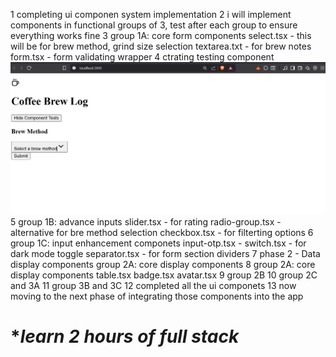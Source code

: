 1 completing ui componen system implementation 
2 i will implement components in functional groups of 3, test after each      group to ensure everything works fine 
3 group 1A: core form components 
    select.tsx -  this will be for brew method, grind size selection 
    textarea.txt - for brew notes
    form.tsx - form validating wrapper
4 ctrating testing component
![alt text](image.png)
5 group 1B: advance inputs 
    slider.tsx - for rating
    radio-group.tsx - alternative for bre method selection
    checkbox.tsx - for filterting options
6 group 1C: input enhancement componets
    input-otp.tsx - 
    switch.tsx - for dark mode toggle
    separator.tsx - for form section dividers
7 phase 2 - Data display components group 2A: core display components
8 group 2A: core display components
    table.tsx
    badge.tsx
    avatar.tsx
9 group 2B
10 group 2C and 3A
11 group 3B and 3C
12 completed all the ui componets 
13 now moving to the next phase of integrating those components into the app


# **learn 2 hours of full stack*
